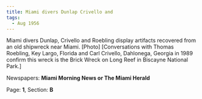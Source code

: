```yaml
---  
title: Miami divers Dunlap Crivello and  
tags:  
  - Aug 1956  
---  
```

  
Miami divers Dunlap, Crivello and Roebling display artifacts recovered from an old shipwreck near Miami. [Photo] [Conversations with Thomas Roebling, Key Largo, Florida and Carl Crivello, Dahlonega, Georgia in 1989 confirm this wreck is the Brick Wreck on Long Reef in Biscayne National Park.]  
  
Newspapers: **Miami Morning News or The Miami Herald**  
  
Page: **1**, Section: **B** 
